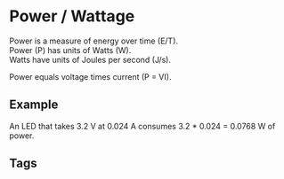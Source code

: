 # Power / Wattage

Power is a measure of energy over time (E/T).  
Power (P) has units of Watts (W).  
Watts have units of Joules per second (J/s).  

Power equals voltage times current (P = VI). 

## Example 
An LED that takes 3.2 V at 0.024 A consumes 3.2 * 0.024 = 0.0768 W of power.  

## Tags
